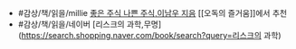 - #감상/책/읽을/millie [좋은 주식 나쁜 주식,이남우 지음](https://millie.page.link/?ibi=kr.co.millie.MillieShelf&efr=1&link=https://link.millie.co.kr/v3/bookDetail/179503634%3Furl%3Dhttps://www.millie.co.kr/v3/bookDetail/179503634) [[오독의 즐거움]]에서 추천
- #감상/책/읽을/네이버 [리스크의 과학,무명](https://search.shopping.naver.com/book/search?query=리스크의 과학)